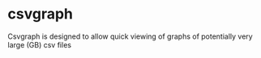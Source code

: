 # csvgraph
Csvgraph is designed to allow quick viewing of graphs of potentially very large (GB) csv files 
